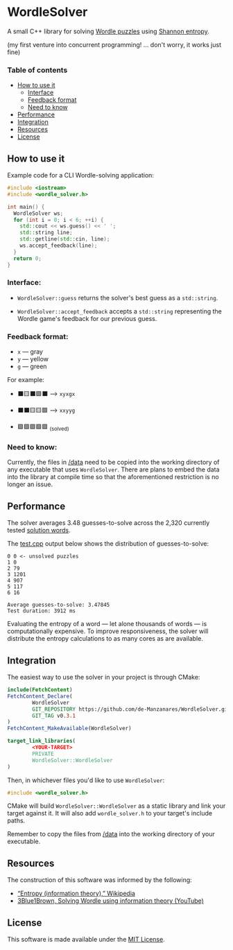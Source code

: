 # WordleSolver

A small C++ library for solving
[Wordle puzzles](https://www.nytimes.com/games/wordle/index.html)
using
[Shannon entropy](https://en.wikipedia.org/wiki/Entropy_(information_theory)).

(my first venture into concurrent programming! ...
don't worry, it works just fine)

### Table of contents

- [How to use it](#how-to-use-it)
    - [Interface](#interface)
    - [Feedback format](#feedback-format)
    - [Need to know](#need-to-know)
- [Performance](#performance)
- [Integration](#integration)
- [Resources](#resources)
- [License](#license)

## How to use it

Example code for a CLI Wordle-solving application:

```c++
#include <iostream>
#include <wordle_solver.h>

int main() {
  WordleSolver ws;
  for (int i = 0; i < 6; ++i) {
    std::cout << ws.guess() << ' ';
    std::string line;
    std::getline(std::cin, line);
    ws.accept_feedback(line);
  }
  return 0;
}
```

### Interface:

- `WordleSolver::guess` returns the solver's best guess as a `std::string`.

- `WordleSolver::accept_feedback` accepts a
  `std::string` representing the Wordle game's feedback for our previous guess.

### Feedback format:

- `x` &mdash; gray
- `y` &mdash; yellow
- `g` &mdash; green

For example:

- :black_large_square::yellow_square::black_large_square::green_square::black_large_square: &mdash;>
  `xyxgx`

- :black_large_square::black_large_square::yellow_square::yellow_square::green_square: &mdash;>
  `xxyyg`

- :green_square::green_square::green_square::green_square::green_square: <sub>(solved)</sub>

### Need to know:

Currently, the files in [/data](./data) need to be copied into the working
directory of any executable that uses `WordleSolver`.
There are plans to embed the data into the library at compile time so that the
aforementioned restriction is no longer an issue.

## Performance

The solver averages 3.48 guesses-to-solve across the 2,320 currently tested
[solution words](./data/all_solutions.txt).

The [test.cpp](./test/test.cpp) output below shows the distribution of guesses-to-solve:

```text
0 0 <- unsolved puzzles
1 0
2 79
3 1201
4 907
5 117
6 16

Average guesses-to-solve: 3.47845
Test duration: 3912 ms
```

Evaluating the entropy of a word &mdash; let alone thousands of words &mdash; is computationally expensive.
To improve responsiveness, the solver will distribute the entropy calculations to as many cores as are available.

## Integration

The easiest way to use the solver in your project is through CMake:

```cmake
include(FetchContent)
FetchContent_Declare(
        WordleSolver
        GIT_REPOSITORY https://github.com/de-Manzanares/WordleSolver.git
        GIT_TAG v0.3.1
)
FetchContent_MakeAvailable(WordleSolver)

target_link_libraries(
        <YOUR-TARGET>
        PRIVATE
        WordleSolver::WordleSolver
)
```

Then, in whichever files you'd like to use `WordleSolver`:

```c++
#include <wordle_solver.h>
```

CMake will build
`WordleSolver::WordleSolver`
as a static library and link your target against it.
It will also add `wordle_solver.h` to your target's include paths.

Remember to copy the files from [/data](./data) into the working directory of your executable.

## Resources

The construction of this software was informed by the following:

- [“Entropy (information theory),” Wikipedia](https://en.wikipedia.org/w/index.php?title=Entropy_(information_theory)&oldid=1286902971)
- [3Blue1Brown, Solving Wordle using information theory (YouTube)](https://www.youtube.com/watch?v=v68zYyaEmEA)

## License

This software is made available under the [MIT License](./LICENSE.md). 
